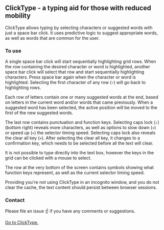 ## ClickType - a typing aid for those with reduced mobility

ClickType allows typing by selecting characters or suggested words with just a space bar click. It uses predictive logic to suggest appropriate words, as well as words that are common for the user.

### To use

A single space bar click will start sequentially highlighting grid rows. When the row containing the desired character or word is highlighted, another space bar click will select that row and start sequentially highlighting characters. Press space bar again when the character or word is highlighted. Selecting the first character of any row (`⇡`) will go back to highlighting rows.

Each row of letters contain one or many suggested words at the end, based on letters in the current word and/or words that came previously. When a suggested word has been selected, the active position will be moved to the first of the new suggested words.

The last row contains punctuation and function keys. Selecting caps lock (`⇪`) (bottom right) reveals more characters, as well as options to slow down (`«`) or speed up (`»`) the selector timing speed. Selecting caps lock also reveals the clear all key (`×`). After selecting the clear all key, it changes to a confirmation key, which needs to be selected before all the text will clear.

It is not possible to type directly into the text box, however the keys in the grid can be clicked with a mouse to select.

The row at the very bottom of the screen contains symbols showing what function keys represent, as well as the current selector timing speed.

Providing you're not using ClickType in an incognito window, and you do not clear the cache, the text content should persist between browser sessions.

### Contact

Please file an issue :point_up: if you have any comments or suggestions.

[Go to ClickType.](https://fi5u.github.io/Click-Type/)